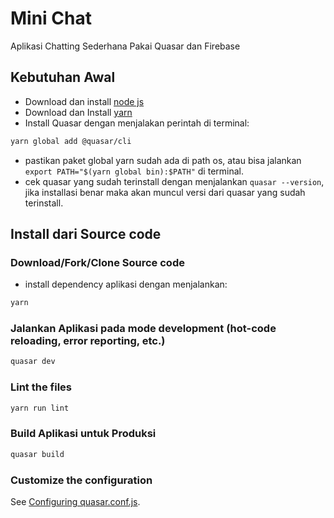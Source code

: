 # Mini Chat
Aplikasi Chatting Sederhana Pakai Quasar dan Firebase

## Kebutuhan Awal
- Download dan install [node js](https://nodejs.org)
- Download dan Install [yarn](https://classic.yarnpkg.com/id-ID/docs/install#windows-stable)
- Install Quasar dengan menjalakan perintah di terminal:
```bash
yarn global add @quasar/cli
```
- pastikan paket global yarn sudah ada di path os, atau bisa jalankan `export PATH="$(yarn global bin):$PATH"` di terminal.
- cek quasar yang sudah terinstall dengan menjalankan `quasar --version`, jika installasi benar maka akan muncul versi dari quasar yang sudah terinstall.

## Install dari Source code
### Download/Fork/Clone Source code
- install dependency aplikasi dengan menjalankan:
```bash
yarn
```

### Jalankan Aplikasi pada mode development (hot-code reloading, error reporting, etc.)
```bash
quasar dev
```

### Lint the files
```bash
yarn run lint
```

### Build Aplikasi untuk Produksi
```bash
quasar build
```

### Customize the configuration
See [Configuring quasar.conf.js](https://quasar.dev/quasar-cli/quasar-conf-js).
